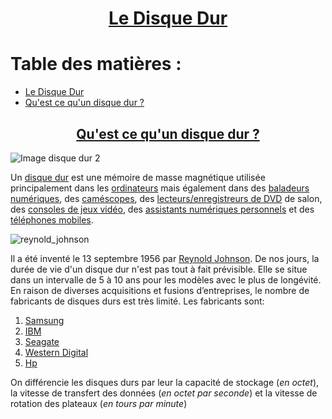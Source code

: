 # <div align=center> [Le Disque Dur]( #titre-1)

# Table des matières :
- [Le Disque Dur](#titre-1)
- [Qu'est ce qu'un disque dur ?](#titre-2)

## <div align=center> [Qu'est ce qu'un disque dur ?]( #titre-2)

![Image disque dur 2](https://github.com/Jalilknb/wiki/assets/146357979/47fc7c7e-af82-46f4-8258-707942e6cd01)


Un [disque dur](https://fr.wikipedia.org/wiki/Disque_dur) est une mémoire de masse magnétique utilisée principalement dans les [ordinateurs](https://fr.wikipedia.org/wiki/Ordinateur) mais également dans des [baladeurs numériques](https://fr.wikipedia.org/wiki/Baladeur_num%C3%A9rique), des [caméscopes](https://fr.wikipedia.org/wiki/Cam%C3%A9scope), des [lecteurs/enregistreurs de DVD](https://fr.wikipedia.org/wiki/Lecteur_de_DVD) de salon, des [consoles de jeux vidéo](https://fr.wikipedia.org/wiki/Console_de_jeux_vid%C3%A9o), des [assistants numériques personnels](https://fr.wikipedia.org/wiki/Assistant_personnel) et des [téléphones mobiles](https://fr.wikipedia.org/wiki/T%C3%A9l%C3%A9phone_mobile).


![reynold_johnson](https://github.com/Jalilknb/wiki/assets/146357979/d8eebcf0-0e51-4172-884c-dfd154c55d15)

Il a été inventé le 13 septembre 1956 par [Reynold Johnson](https://fr.wikipedia.org/wiki/Reynold_Johnson). De nos jours, la durée de vie d'un disque dur n'est pas tout à fait prévisible. Elle se situe dans un intervalle de 5 à 10 ans pour les modèles avec le plus de longévité. En raison de diverses acquisitions et fusions d’entreprises, le nombre de fabricants de disques durs est très limité. Les fabricants sont: 
1. [Samsung](https://fr.wikipedia.org/wiki/Samsung)
2. [IBM](https://fr.wikipedia.org/wiki/IBM)
3. [Seagate](https://fr.wikipedia.org/wiki/Seagate_Technology)
4. [Western Digital](https://www.google.com/url?q=https%3A%2F%2Ffr.wikipedia.org%2Fwiki%2FWestern_Digital&sa=D)
5. [Hp](https://www.google.com/url?q=https%3A%2F%2Ffr.wikipedia.org%2Fwiki%2FHP&sa=D)
   
On différencie les disques durs par leur la capacité de stockage (*en octet*), la vitesse de transfert des données (*en octet par seconde*) et la vitesse de rotation des plateaux (*en tours par minute*)
